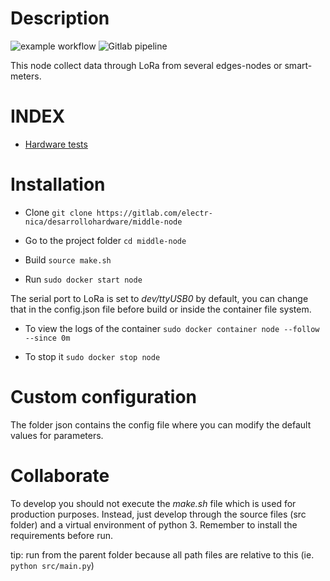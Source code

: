 # Description
![example workflow](https://github.com/AdrianVazquezMejia/middle-node/actions/workflows/python-app.yml/badge.svg)
![Gitlab pipeline](https://gitlab.com/electr-nica/desarrollohardware/middle-node/badges/master/pipeline.svg)


This node collect data through LoRa from several edges-nodes or smart-meters.
# INDEX

* [Hardware tests](docs/hardware_test.md) 

# Installation

* Clone `git clone https://gitlab.com/electr-nica/desarrollohardware/middle-node`

* Go to the project folder `cd middle-node`

* Build `source make.sh`

* Run `sudo docker start node`

The serial port to  LoRa is set to *dev/ttyUSB0* by default, you can change that
in the config.json file before build or inside the container file system.

* To view the logs of the container `sudo docker container node --follow --since 0m`

* To stop it `sudo docker stop node`

#  Custom configuration

The folder json contains the config file where you can modify the default values for parameters.

# Collaborate

To develop you should not execute the *make.sh* file which is used for production purposes.
Instead, just develop through the source files (src folder) and a virtual environment of python 3. Remember to install the requirements before run.

tip: run from the parent folder because all path files are relative to this (ie. `python src/main.py`)
